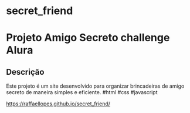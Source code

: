 # secret_friend
# Projeto Amigo Secreto challenge Alura

## Descrição
Este projeto é um site desenvolvido para organizar brincadeiras de amigo secreto de maneira simples e eficiente.
#html
#css
#javascript

https://raffaellopes.github.io/secret_friend/
